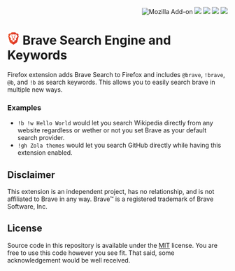 <p align=right>
<img alt="Mozilla Add-on" src="https://img.shields.io/amo/v/{53c0f15a-a430-4d4f-ac91-caed0d516155}">
<img src="https://img.shields.io/amo/rating/{53c0f15a-a430-4d4f-ac91-caed0d516155}" />
<img src="https://img.shields.io/amo/dw/{53c0f15a-a430-4d4f-ac91-caed0d516155}" />
<img src="https://img.shields.io/amo/users/{53c0f15a-a430-4d4f-ac91-caed0d516155}" />
<img src="https://img.shields.io/github/license/semanticdata/firefox-brave-search" />
</p>

<!-- # Brave Search Engine and Keywords -->

<h1>
<img alt="Brave logo" src="icons/96x96.png" width="28" />
Brave Search Engine and Keywords
</h1>

Firefox extension adds Brave Search to Firefox and includes `@brave`, `!brave`, `@b`, and `!b` as search keywords. This allows you to easily search brave in multiple new ways.

### Examples

- `!b !w Hello World` would let you search Wikipedia directly from any website regardless or wether or not you set Brave as your default search provider.
- `!gh Zola themes` would let you search GitHub directly while having this extension enabled.

## Disclaimer

This extension is an independent project, has no relationship, and is not affiliated to Brave in any way. Brave™ is a registered trademark of Brave Software, Inc.

## License

Source code in this repository is available under the [MIT](LICENSE) license. You are free to use this code however you see fit. That said, some acknowledgement would be well received.
